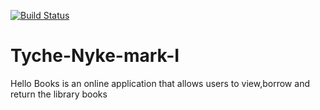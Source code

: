 [![Build Status](https://travis-ci.org/gkarumba/Tyche-Nyke-mark-I.svg?branch=develop)](https://travis-ci.org/gkarumba/Tyche-Nyke-mark-I)



# Tyche-Nyke-mark-I
Hello Books is an online application that allows users to view,borrow and return the library books
